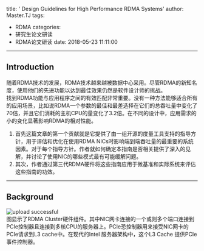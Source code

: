 title: ' Design Guidelines for High Performance RDMA Systems'
author: Master.TJ
tags:
  - RDMA
categories:
  - 研究生论文研读
  - RDMA论文研读
date: 2018-05-23 11:11:00
---
## Introduction
随着RDMA技术的发展，RDMA技术越来越被数据中心采用。尽管RDMA的新知名度，使用他们的先进功能以达到最佳效果仍然是软件设计师的挑战。</br>
找到RDMA功能与应用程序之间的有效匹配非常重要。没有一种方法能够适合所有的应用场景，比如说RDMA一个参数的最佳和最差选择在它们的总吞吐量中变化了70倍，并且它们消耗的主机CPU的量变化了3.2倍。在不同的设计中，应用需求的小的变化显著影响RDMA的相对性能。</br>
1. 首先这篇文章的第一个贡献就是它提供了由一组开源的度量工具支持的指导方针，用于评估和优化在使用RDMA NICs时影响端到端吞吐量的最重要的系统因素。对于每个指导方针。作者就如何确定本指南是否相关提供了深入的见解，并讨论了使用NIC的哪些模式最有可能缓解问题。
2. 其次，作者通过第三代RDMA硬件将这些指南应用于微基准和实际系统来评估这些指南的功效。
---

## Background
![upload successful](\blog\images\pasted-1.png)</br>
图显示了RDMA Cluster硬件组件。其中NIC网卡连接的一个或则多个端口连接到PCIe控制器且连接到多核CPU的服务器上。PCIe恐控制器用来接受NIC网卡的PCIe请求到L3 cache中。在现代的Intel 服务器架构中，这个L3 Cache 提供PCIe 事件控制器。